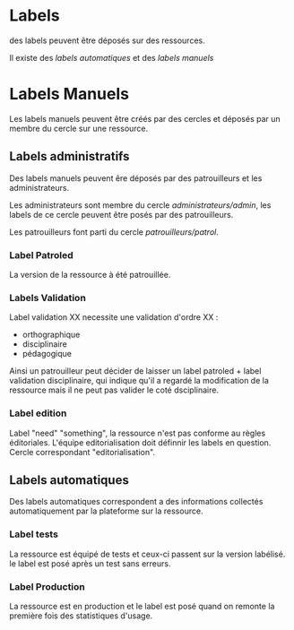 # Labels


des labels peuvent être déposés sur des ressources. 

Il existe des *labels automatiques* et des *labels manuels*


# Labels Manuels

Les labels manuels peuvent être créés par des cercles et déposés par un membre du cercle sur une ressource.


## Labels administratifs

Des labels manuels peuvent êre déposés par des patrouilleurs et les administrateurs.

Les administrateurs sont membre du cercle *administrateurs/admin*, les labels de ce cercle peuvent être posés par des patrouilleurs.

Les patrouilleurs font parti du cercle *patrouilleurs/patrol*.

### Label Patroled 

La version de la ressource à été patrouillée. 

### Labels Validation

Label validation XX necessite une validation d'ordre XX :
- orthographique 
- disciplinaire 
- pédagogique 

Ainsi un patrouilleur peut décider de laisser un label patroled + label validation disciplinaire,
qui indique qu'il a regardé la modification de la ressource mais il ne peut pas valider le coté dsciplinaire.

### Label edition 

Label "need" "something", la ressource n'est pas conforme au règles éditoriales.
L'équipe editorialisation doit définnir les labels en question.
Cercle correspondant "editorialisation". 




## Labels automatiques 

Des labels automatiques correspondent a des informations collectés automatiquement par la plateforme sur la ressource.

### Label tests

La ressource est équipé de tests et ceux-ci passent sur la version labélisé. 
le label est posé après un test sans erreurs.

### Label Production 

La ressource est en production et le label est posé quand on remonte la première fois des statistiques d'usage.


 



